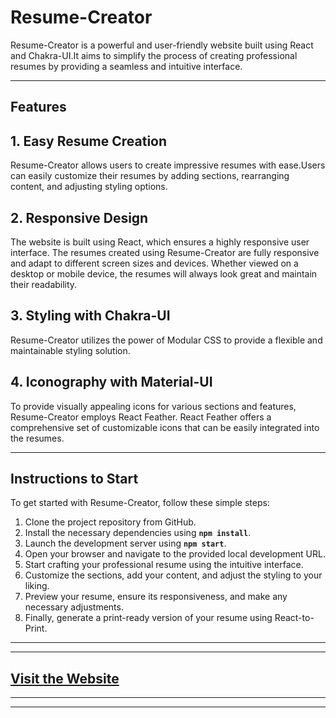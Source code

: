 # **Resume-Creator**

Resume-Creator is a powerful and user-friendly website built using React and Chakra-UI.It aims to simplify the process of creating professional resumes by providing a seamless and intuitive interface.

---

## **Features**

## 1.   Easy Resume Creation
  Resume-Creator allows users to create impressive resumes with ease.Users can easily customize their resumes by adding sections, rearranging content, and adjusting styling options.

  ## 2. Responsive Design
  The website is built using React, which ensures a highly responsive user interface. The resumes created using Resume-Creator are fully responsive and adapt to different screen sizes and devices. Whether viewed on a desktop or mobile device, the resumes will always look great and maintain their readability.

  ## 3. Styling with Chakra-UI
  Resume-Creator utilizes the power of Modular CSS to provide a flexible and maintainable styling solution.

  ## 4. Iconography with Material-UI
  To provide visually appealing icons for various sections and features, Resume-Creator employs React Feather. React Feather offers a comprehensive set of customizable icons that can be easily integrated into the resumes. 

---

## **Instructions to Start**

To get started with Resume-Creator, follow these simple steps:

1.  Clone the project repository from GitHub.
2.  Install the necessary dependencies using **``npm install``**.
3.  Launch the development server using **``npm start``**.
4.  Open your browser and navigate to the provided local development URL.
5.  Start crafting your professional resume using the intuitive interface.
6.  Customize the sections, add your content, and adjust the styling to your liking.
7.  Preview your resume, ensure its responsiveness, and make any necessary adjustments.
8.  Finally, generate a print-ready version of your resume using React-to-Print.

---
---


## **[Visit the Website](https://resume-sa.netlify.app/)**

---
---